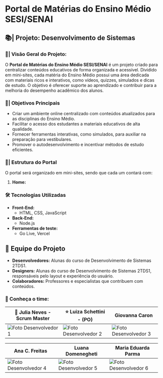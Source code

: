 # Portal de Matérias do Ensino Médio SESI/SENAI

## 📚| Projeto: Desenvolvimento de Sistemas

### 🚀| Visão Geral do Projeto:
O **Portal de Matérias do Ensino Médio SESI/SENAI** é um projeto criado para centralizar conteúdos educativos de forma organizada e acessível. Dividido em mini-sites, cada matéria do Ensino Médio possui uma área dedicada com materiais ricos e interativos, como vídeos, quizzes, simulados e dicas de estudo. O objetivo é oferecer suporte ao aprendizado e contribuir para a melhoria do desempenho acadêmico dos alunos.

### 🎯| Objetivos Principais
- Criar um ambiente online centralizado com conteúdos atualizados para as disciplinas do Ensino Médio.
- Facilitar o acesso dos estudantes a materiais educativos de alta qualidade.
- Fornecer ferramentas interativas, como simulados, para auxiliar na preparação para vestibulares.
- Promover o autodesenvolvimento e incentivar métodos de estudo eficientes.

### 📁| Estrutura do Portal
O portal será organizado em mini-sites, sendo que cada um contará com:
1. **Home:**


### 🛠️ Tecnologias Utilizadas
- **Front-End:**
  - HTML, CSS, JavaScript
- **Back-End:**
  - Node.js
- **Ferramentas de teste:**
  - Go Live, Vercel
 

## 👥 Equipe do Projeto
- **Desenvolvedores:** Alunas do curso de Desenvolvimento de Sistemas 2TDS1.
- **Designers:** Alunas do curso de Desenvolvimento de Sistemas 2TDS1, responsáveis pelo layout e experiência do usuário.
- **Colaboradores:** Professores e especialistas que contribuem com conteúdos.

### 📸 Conheça o time: 

| 🌟 Julia Neves - Scrum Master | ⭐ Luiza Schettini - (PO) | Giovanna Caron  |
|--------------------------------|-------------------------------|-----------------|
| ![Foto Desenvolvedor 1](https://avatars.githubusercontent.com/u/158210262?v=4) | ![Foto Desenvolvedor 2](https://avatars.githubusercontent.com/u/158210596?v=4) | ![Foto Desenvolvedor 3](https://avatars.githubusercontent.com/u/158209996?v=4) |

| Ana C. Freitas  | Luana Domenegheti | Maria Eduarda Parma|
|-----------------|-------------------|--------------------|
| ![Foto Desenvolvedor 4](https://avatars.githubusercontent.com/u/158210617?v=4) | ![Foto Desenvolvedor 5](https://avatars.githubusercontent.com/u/158210063?v=4) | ![Foto Desenvolvedor 6](https://avatars.githubusercontent.com/u/158210075?v=4) |




